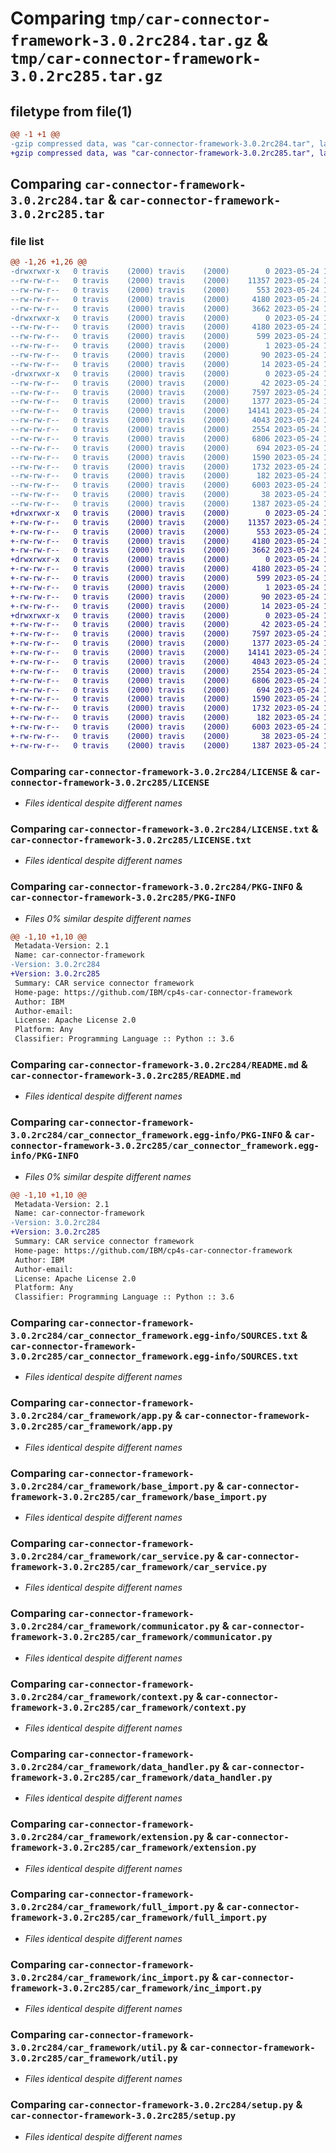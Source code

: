 # Comparing `tmp/car-connector-framework-3.0.2rc284.tar.gz` & `tmp/car-connector-framework-3.0.2rc285.tar.gz`

## filetype from file(1)

```diff
@@ -1 +1 @@
-gzip compressed data, was "car-connector-framework-3.0.2rc284.tar", last modified: Wed May 24 12:10:02 2023, max compression
+gzip compressed data, was "car-connector-framework-3.0.2rc285.tar", last modified: Wed May 24 12:10:17 2023, max compression
```

## Comparing `car-connector-framework-3.0.2rc284.tar` & `car-connector-framework-3.0.2rc285.tar`

### file list

```diff
@@ -1,26 +1,26 @@
-drwxrwxr-x   0 travis    (2000) travis    (2000)        0 2023-05-24 12:10:02.231367 car-connector-framework-3.0.2rc284/
--rw-rw-r--   0 travis    (2000) travis    (2000)    11357 2023-05-24 12:09:41.000000 car-connector-framework-3.0.2rc284/LICENSE
--rw-rw-r--   0 travis    (2000) travis    (2000)      553 2023-05-24 12:09:41.000000 car-connector-framework-3.0.2rc284/LICENSE.txt
--rw-rw-r--   0 travis    (2000) travis    (2000)     4180 2023-05-24 12:10:02.231367 car-connector-framework-3.0.2rc284/PKG-INFO
--rw-rw-r--   0 travis    (2000) travis    (2000)     3662 2023-05-24 12:09:41.000000 car-connector-framework-3.0.2rc284/README.md
-drwxrwxr-x   0 travis    (2000) travis    (2000)        0 2023-05-24 12:10:02.227369 car-connector-framework-3.0.2rc284/car_connector_framework.egg-info/
--rw-rw-r--   0 travis    (2000) travis    (2000)     4180 2023-05-24 12:10:01.000000 car-connector-framework-3.0.2rc284/car_connector_framework.egg-info/PKG-INFO
--rw-rw-r--   0 travis    (2000) travis    (2000)      599 2023-05-24 12:10:02.000000 car-connector-framework-3.0.2rc284/car_connector_framework.egg-info/SOURCES.txt
--rw-rw-r--   0 travis    (2000) travis    (2000)        1 2023-05-24 12:10:01.000000 car-connector-framework-3.0.2rc284/car_connector_framework.egg-info/dependency_links.txt
--rw-rw-r--   0 travis    (2000) travis    (2000)       90 2023-05-24 12:10:01.000000 car-connector-framework-3.0.2rc284/car_connector_framework.egg-info/requires.txt
--rw-rw-r--   0 travis    (2000) travis    (2000)       14 2023-05-24 12:10:02.000000 car-connector-framework-3.0.2rc284/car_connector_framework.egg-info/top_level.txt
-drwxrwxr-x   0 travis    (2000) travis    (2000)        0 2023-05-24 12:10:02.231367 car-connector-framework-3.0.2rc284/car_framework/
--rw-rw-r--   0 travis    (2000) travis    (2000)       42 2023-05-24 12:09:41.000000 car-connector-framework-3.0.2rc284/car_framework/__init__.py
--rw-rw-r--   0 travis    (2000) travis    (2000)     7597 2023-05-24 12:09:41.000000 car-connector-framework-3.0.2rc284/car_framework/app.py
--rw-rw-r--   0 travis    (2000) travis    (2000)     1377 2023-05-24 12:09:41.000000 car-connector-framework-3.0.2rc284/car_framework/base_import.py
--rw-rw-r--   0 travis    (2000) travis    (2000)    14141 2023-05-24 12:09:41.000000 car-connector-framework-3.0.2rc284/car_framework/car_service.py
--rw-rw-r--   0 travis    (2000) travis    (2000)     4043 2023-05-24 12:09:41.000000 car-connector-framework-3.0.2rc284/car_framework/communicator.py
--rw-rw-r--   0 travis    (2000) travis    (2000)     2554 2023-05-24 12:09:41.000000 car-connector-framework-3.0.2rc284/car_framework/context.py
--rw-rw-r--   0 travis    (2000) travis    (2000)     6806 2023-05-24 12:09:41.000000 car-connector-framework-3.0.2rc284/car_framework/data_handler.py
--rw-rw-r--   0 travis    (2000) travis    (2000)      694 2023-05-24 12:09:41.000000 car-connector-framework-3.0.2rc284/car_framework/extension.py
--rw-rw-r--   0 travis    (2000) travis    (2000)     1590 2023-05-24 12:09:41.000000 car-connector-framework-3.0.2rc284/car_framework/full_import.py
--rw-rw-r--   0 travis    (2000) travis    (2000)     1732 2023-05-24 12:09:41.000000 car-connector-framework-3.0.2rc284/car_framework/inc_import.py
--rw-rw-r--   0 travis    (2000) travis    (2000)      182 2023-05-24 12:09:41.000000 car-connector-framework-3.0.2rc284/car_framework/server_access.py
--rw-rw-r--   0 travis    (2000) travis    (2000)     6003 2023-05-24 12:09:41.000000 car-connector-framework-3.0.2rc284/car_framework/util.py
--rw-rw-r--   0 travis    (2000) travis    (2000)       38 2023-05-24 12:10:02.231367 car-connector-framework-3.0.2rc284/setup.cfg
--rw-rw-r--   0 travis    (2000) travis    (2000)     1387 2023-05-24 12:09:41.000000 car-connector-framework-3.0.2rc284/setup.py
+drwxrwxr-x   0 travis    (2000) travis    (2000)        0 2023-05-24 12:10:17.251603 car-connector-framework-3.0.2rc285/
+-rw-rw-r--   0 travis    (2000) travis    (2000)    11357 2023-05-24 12:09:54.000000 car-connector-framework-3.0.2rc285/LICENSE
+-rw-rw-r--   0 travis    (2000) travis    (2000)      553 2023-05-24 12:09:54.000000 car-connector-framework-3.0.2rc285/LICENSE.txt
+-rw-rw-r--   0 travis    (2000) travis    (2000)     4180 2023-05-24 12:10:17.251603 car-connector-framework-3.0.2rc285/PKG-INFO
+-rw-rw-r--   0 travis    (2000) travis    (2000)     3662 2023-05-24 12:09:54.000000 car-connector-framework-3.0.2rc285/README.md
+drwxrwxr-x   0 travis    (2000) travis    (2000)        0 2023-05-24 12:10:17.247601 car-connector-framework-3.0.2rc285/car_connector_framework.egg-info/
+-rw-rw-r--   0 travis    (2000) travis    (2000)     4180 2023-05-24 12:10:16.000000 car-connector-framework-3.0.2rc285/car_connector_framework.egg-info/PKG-INFO
+-rw-rw-r--   0 travis    (2000) travis    (2000)      599 2023-05-24 12:10:17.000000 car-connector-framework-3.0.2rc285/car_connector_framework.egg-info/SOURCES.txt
+-rw-rw-r--   0 travis    (2000) travis    (2000)        1 2023-05-24 12:10:16.000000 car-connector-framework-3.0.2rc285/car_connector_framework.egg-info/dependency_links.txt
+-rw-rw-r--   0 travis    (2000) travis    (2000)       90 2023-05-24 12:10:16.000000 car-connector-framework-3.0.2rc285/car_connector_framework.egg-info/requires.txt
+-rw-rw-r--   0 travis    (2000) travis    (2000)       14 2023-05-24 12:10:17.000000 car-connector-framework-3.0.2rc285/car_connector_framework.egg-info/top_level.txt
+drwxrwxr-x   0 travis    (2000) travis    (2000)        0 2023-05-24 12:10:17.251603 car-connector-framework-3.0.2rc285/car_framework/
+-rw-rw-r--   0 travis    (2000) travis    (2000)       42 2023-05-24 12:09:54.000000 car-connector-framework-3.0.2rc285/car_framework/__init__.py
+-rw-rw-r--   0 travis    (2000) travis    (2000)     7597 2023-05-24 12:09:55.000000 car-connector-framework-3.0.2rc285/car_framework/app.py
+-rw-rw-r--   0 travis    (2000) travis    (2000)     1377 2023-05-24 12:09:54.000000 car-connector-framework-3.0.2rc285/car_framework/base_import.py
+-rw-rw-r--   0 travis    (2000) travis    (2000)    14141 2023-05-24 12:09:55.000000 car-connector-framework-3.0.2rc285/car_framework/car_service.py
+-rw-rw-r--   0 travis    (2000) travis    (2000)     4043 2023-05-24 12:09:55.000000 car-connector-framework-3.0.2rc285/car_framework/communicator.py
+-rw-rw-r--   0 travis    (2000) travis    (2000)     2554 2023-05-24 12:09:55.000000 car-connector-framework-3.0.2rc285/car_framework/context.py
+-rw-rw-r--   0 travis    (2000) travis    (2000)     6806 2023-05-24 12:09:55.000000 car-connector-framework-3.0.2rc285/car_framework/data_handler.py
+-rw-rw-r--   0 travis    (2000) travis    (2000)      694 2023-05-24 12:09:54.000000 car-connector-framework-3.0.2rc285/car_framework/extension.py
+-rw-rw-r--   0 travis    (2000) travis    (2000)     1590 2023-05-24 12:09:54.000000 car-connector-framework-3.0.2rc285/car_framework/full_import.py
+-rw-rw-r--   0 travis    (2000) travis    (2000)     1732 2023-05-24 12:09:54.000000 car-connector-framework-3.0.2rc285/car_framework/inc_import.py
+-rw-rw-r--   0 travis    (2000) travis    (2000)      182 2023-05-24 12:09:54.000000 car-connector-framework-3.0.2rc285/car_framework/server_access.py
+-rw-rw-r--   0 travis    (2000) travis    (2000)     6003 2023-05-24 12:09:55.000000 car-connector-framework-3.0.2rc285/car_framework/util.py
+-rw-rw-r--   0 travis    (2000) travis    (2000)       38 2023-05-24 12:10:17.251603 car-connector-framework-3.0.2rc285/setup.cfg
+-rw-rw-r--   0 travis    (2000) travis    (2000)     1387 2023-05-24 12:09:54.000000 car-connector-framework-3.0.2rc285/setup.py
```

### Comparing `car-connector-framework-3.0.2rc284/LICENSE` & `car-connector-framework-3.0.2rc285/LICENSE`

 * *Files identical despite different names*

### Comparing `car-connector-framework-3.0.2rc284/LICENSE.txt` & `car-connector-framework-3.0.2rc285/LICENSE.txt`

 * *Files identical despite different names*

### Comparing `car-connector-framework-3.0.2rc284/PKG-INFO` & `car-connector-framework-3.0.2rc285/PKG-INFO`

 * *Files 0% similar despite different names*

```diff
@@ -1,10 +1,10 @@
 Metadata-Version: 2.1
 Name: car-connector-framework
-Version: 3.0.2rc284
+Version: 3.0.2rc285
 Summary: CAR service connector framework
 Home-page: https://github.com/IBM/cp4s-car-connector-framework
 Author: IBM
 Author-email: 
 License: Apache License 2.0
 Platform: Any
 Classifier: Programming Language :: Python :: 3.6
```

### Comparing `car-connector-framework-3.0.2rc284/README.md` & `car-connector-framework-3.0.2rc285/README.md`

 * *Files identical despite different names*

### Comparing `car-connector-framework-3.0.2rc284/car_connector_framework.egg-info/PKG-INFO` & `car-connector-framework-3.0.2rc285/car_connector_framework.egg-info/PKG-INFO`

 * *Files 0% similar despite different names*

```diff
@@ -1,10 +1,10 @@
 Metadata-Version: 2.1
 Name: car-connector-framework
-Version: 3.0.2rc284
+Version: 3.0.2rc285
 Summary: CAR service connector framework
 Home-page: https://github.com/IBM/cp4s-car-connector-framework
 Author: IBM
 Author-email: 
 License: Apache License 2.0
 Platform: Any
 Classifier: Programming Language :: Python :: 3.6
```

### Comparing `car-connector-framework-3.0.2rc284/car_connector_framework.egg-info/SOURCES.txt` & `car-connector-framework-3.0.2rc285/car_connector_framework.egg-info/SOURCES.txt`

 * *Files identical despite different names*

### Comparing `car-connector-framework-3.0.2rc284/car_framework/app.py` & `car-connector-framework-3.0.2rc285/car_framework/app.py`

 * *Files identical despite different names*

### Comparing `car-connector-framework-3.0.2rc284/car_framework/base_import.py` & `car-connector-framework-3.0.2rc285/car_framework/base_import.py`

 * *Files identical despite different names*

### Comparing `car-connector-framework-3.0.2rc284/car_framework/car_service.py` & `car-connector-framework-3.0.2rc285/car_framework/car_service.py`

 * *Files identical despite different names*

### Comparing `car-connector-framework-3.0.2rc284/car_framework/communicator.py` & `car-connector-framework-3.0.2rc285/car_framework/communicator.py`

 * *Files identical despite different names*

### Comparing `car-connector-framework-3.0.2rc284/car_framework/context.py` & `car-connector-framework-3.0.2rc285/car_framework/context.py`

 * *Files identical despite different names*

### Comparing `car-connector-framework-3.0.2rc284/car_framework/data_handler.py` & `car-connector-framework-3.0.2rc285/car_framework/data_handler.py`

 * *Files identical despite different names*

### Comparing `car-connector-framework-3.0.2rc284/car_framework/extension.py` & `car-connector-framework-3.0.2rc285/car_framework/extension.py`

 * *Files identical despite different names*

### Comparing `car-connector-framework-3.0.2rc284/car_framework/full_import.py` & `car-connector-framework-3.0.2rc285/car_framework/full_import.py`

 * *Files identical despite different names*

### Comparing `car-connector-framework-3.0.2rc284/car_framework/inc_import.py` & `car-connector-framework-3.0.2rc285/car_framework/inc_import.py`

 * *Files identical despite different names*

### Comparing `car-connector-framework-3.0.2rc284/car_framework/util.py` & `car-connector-framework-3.0.2rc285/car_framework/util.py`

 * *Files identical despite different names*

### Comparing `car-connector-framework-3.0.2rc284/setup.py` & `car-connector-framework-3.0.2rc285/setup.py`

 * *Files identical despite different names*

